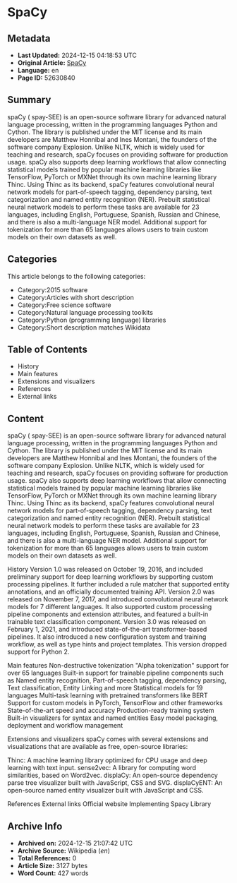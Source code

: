 # SpaCy

## Metadata
- **Last Updated:** 2024-12-15 04:18:53 UTC
- **Original Article:** [SpaCy](https://en.wikipedia.org/wiki/SpaCy)
- **Language:** en
- **Page ID:** 52630840

## Summary
spaCy ( spay-SEE) is an open-source software library for advanced natural language processing, written in the programming languages Python and Cython. The library is published under the MIT license and its main developers are Matthew Honnibal and Ines Montani, the founders of the software company Explosion.
Unlike NLTK, which is widely used for teaching and research, spaCy focuses on providing software for production usage. spaCy also supports deep learning workflows that allow connecting statistical models trained by popular machine learning libraries like TensorFlow, PyTorch or MXNet through its own machine learning library Thinc. Using Thinc as its backend, spaCy features convolutional neural network models for part-of-speech tagging, dependency parsing, text categorization and named entity recognition (NER). Prebuilt statistical neural network models to perform these tasks are available for 23 languages, including English, Portuguese, Spanish, Russian and Chinese, and there is also a multi-language NER model. Additional support for tokenization for more than 65 languages allows users to train custom models on their own datasets as well.

## Categories
This article belongs to the following categories:

- Category:2015 software
- Category:Articles with short description
- Category:Free science software
- Category:Natural language processing toolkits
- Category:Python (programming language) libraries
- Category:Short description matches Wikidata

## Table of Contents

- History
- Main features
- Extensions and visualizers
- References
- External links

## Content

spaCy ( spay-SEE) is an open-source software library for advanced natural language processing, written in the programming languages Python and Cython. The library is published under the MIT license and its main developers are Matthew Honnibal and Ines Montani, the founders of the software company Explosion.
Unlike NLTK, which is widely used for teaching and research, spaCy focuses on providing software for production usage. spaCy also supports deep learning workflows that allow connecting statistical models trained by popular machine learning libraries like TensorFlow, PyTorch or MXNet through its own machine learning library Thinc. Using Thinc as its backend, spaCy features convolutional neural network models for part-of-speech tagging, dependency parsing, text categorization and named entity recognition (NER). Prebuilt statistical neural network models to perform these tasks are available for 23 languages, including English, Portuguese, Spanish, Russian and Chinese, and there is also a multi-language NER model. Additional support for tokenization for more than 65 languages allows users to train custom models on their own datasets as well.

History
Version 1.0 was released on October 19, 2016, and included preliminary support for deep learning workflows by supporting custom processing pipelines. It further included a rule matcher that supported entity annotations, and an officially documented training API.
Version 2.0 was released on November 7, 2017, and introduced convolutional neural network models for 7 different languages. It also supported custom processing pipeline components and extension attributes, and featured a built-in trainable text classification component.
Version 3.0 was released on February 1, 2021, and introduced state-of-the-art transformer-based pipelines. It also introduced a new configuration system and training workflow, as well as type hints and project templates. This version dropped support for Python 2.

Main features
Non-destructive tokenization
"Alpha tokenization" support for over 65 languages
Built-in support for trainable pipeline components such as Named entity recognition, Part-of-speech tagging, dependency parsing, Text classification, Entity Linking and more
Statistical models for 19 languages
Multi-task learning with pretrained transformers like BERT
Support for custom models in PyTorch, TensorFlow and other frameworks
State-of-the-art speed and accuracy
Production-ready training system
Built-in visualizers for syntax and named entities
Easy model packaging, deployment and workflow management

Extensions and visualizers
spaCy comes with several extensions and visualizations that are available as free, open-source libraries: 

Thinc: A machine learning library optimized for CPU usage and deep learning with text input.
sense2vec: A library for computing word similarities, based on Word2vec.
displaCy: An open-source dependency parse tree visualizer built with JavaScript, CSS and SVG.
displaCyENT: An open-source named entity visualizer built with JavaScript and CSS.

References
External links
Official website 
Implementing Spacy Library

## Archive Info
- **Archived on:** 2024-12-15 21:07:42 UTC
- **Archive Source:** Wikipedia (_en_)
- **Total References:** 0
- **Article Size:** 3127 bytes
- **Word Count:** 427 words
